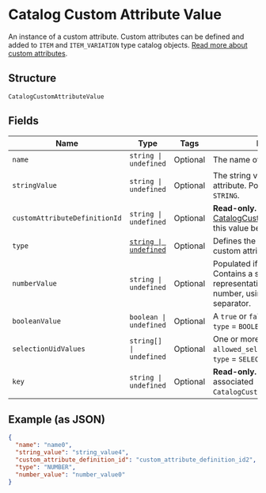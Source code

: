 
# Catalog Custom Attribute Value

An instance of a custom attribute. Custom attributes can be defined and
added to `ITEM` and `ITEM_VARIATION` type catalog objects.
[Read more about custom attributes](https://developer.squareup.com/docs/catalog-api/add-custom-attributes).

## Structure

`CatalogCustomAttributeValue`

## Fields

| Name | Type | Tags | Description |
|  --- | --- | --- | --- |
| `name` | `string \| undefined` | Optional | The name of the custom attribute. |
| `stringValue` | `string \| undefined` | Optional | The string value of the custom attribute.  Populated if `type` = `STRING`. |
| `customAttributeDefinitionId` | `string \| undefined` | Optional | __Read-only.__ The id of the [CatalogCustomAttributeDefinition](../../doc/models/catalog-custom-attribute-definition.md) this value belongs to. |
| `type` | [`string \| undefined`](../../doc/models/catalog-custom-attribute-definition-type.md) | Optional | Defines the possible types for a custom attribute. |
| `numberValue` | `string \| undefined` | Optional | Populated if `type` = `NUMBER`. Contains a string<br>representation of a decimal number, using a `.` as the decimal separator. |
| `booleanValue` | `boolean \| undefined` | Optional | A `true` or `false` value. Populated if `type` = `BOOLEAN`. |
| `selectionUidValues` | `string[] \| undefined` | Optional | One or more choices from `allowed_selections`. Populated if `type` = `SELECTION`. |
| `key` | `string \| undefined` | Optional | __Read-only.__ A copy of key from the associated `CatalogCustomAttributeDefinition`. |

## Example (as JSON)

```json
{
  "name": "name0",
  "string_value": "string_value4",
  "custom_attribute_definition_id": "custom_attribute_definition_id2",
  "type": "NUMBER",
  "number_value": "number_value0"
}
```

